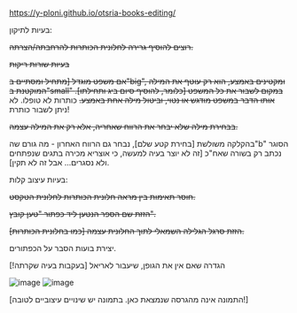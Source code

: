 https://y-ploni.github.io/otsria-books-editing/

בעיות לתיקון:

~~רוצים להוסיף גרירה לחלונית הכותרות להרחבתה/הצרתה.~~

~~בעיות שורות ריקות~~

~~אם משפט מוגדל [מתחיל ומסתיים ב"big", ומקטינים באמצע, הוא רק עוטף את המילה המוקטנת ב"small" במקום לשבור את כל המשפט [כלומר, להוסיף סיום ביג ותחילתו]. אותו הדבר במשפט מודגש או נטוי, וביטול מילה אחת באמצע.~~ כותרות לא טופלו. לא ניתן לשבור כותרת!

~~בבחירת מילה שלא יבחר את הרווח שאחריה, אלא רק את המילה עצמה.~~

בהקלקה משולשת [בחירת קטע שלם], נבחר גם הרווח האחרון - מה גורם שה"b" הסוגר נכתב רק בשורה שאח"כ [זה לא יוצר בעיה למעשה, כי אוצריא מכירה בתגים שנפתחים ולא נסגרים... אבל זה לא תקין].

בעיות עיצוב קלות:

~~חוסר תאימות בין מראה חלונית הכותרות לחלונית הטקסט.~~

~~הזזת שם הספר הנטען ליד כפתור "טען קובץ".~~

~~הזזת סרגל הגלילה השמאלי לתוך החלונית עצמה [כמו בחלונית הכותרות].~~

יצירת בועות הסבר על הכפתורים.

הגדרה שאם אין את הגופן, שיעבור לאריאל [בעקבות בעיה שקרתה!]



![image](https://github.com/user-attachments/assets/a0413794-30a4-4750-8268-9d56ace1b49b)
![image](https://github.com/user-attachments/assets/a51c5905-ff50-4b9f-9648-e284a668c32b)

[התמונה אינה מהגרסה שנמצאת כאן. בתמונה יש שינויים עיצוביים לטובה!]
